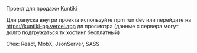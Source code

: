 Проект для продажи Kuntiki

Для рапуска внутри проекта используйте npm run dev или перейдите на https://kuntiki-pp.vercel.app дл просмотра (данные с сервера могут долго подгружаться тк хостинг бесплатный)

Стек: React, MobX, JsonServer, SASS

